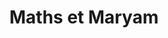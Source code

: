 ---
title: Maths et Maryam
subtitle:
widget: hero
weight: 10

image:
	filename: Maryam-Mirzakhani.jpg
text: <br> **Maths et Maryam** place l'entraide et le sens au coeur de ses valeurs. L'intention est d’**agir durablement** en faveur d'une **éducation de qualité pour tous**, de permettre aux jeunes d’apprendre et d'enseigner, de transmettre des valeurs pour bien vivre ensemble, coopérer, faire vivre la solidarité, l'éducation par le sport, la culture, les loisirs, l'entrepreneuriat, l'artisanat, l'environnement. Le programme vise à accompagner des étudiants en petit groupe, et les rendre autonomes dans leurs apprentissages grâce à l'expérience du tutorat, enseigner pour apprendre. Le programme rend hommage à Maryam Mirzakhani, mathématicienne iranienne, médaille fields 2014 et professeure à Stanford.

---